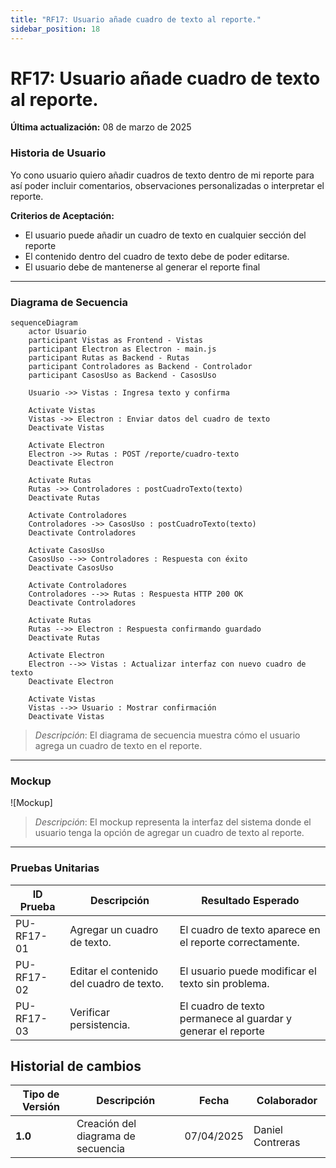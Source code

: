 ```yaml
---
title: "RF17: Usuario añade cuadro de texto al reporte."  
sidebar_position: 18
---
```


# RF17: Usuario añade cuadro de texto al reporte.

**Última actualización:** 08 de marzo de 2025

### Historia de Usuario

Yo cono usuario quiero añadir cuadros de texto dentro de mi reporte para así poder incluir comentarios, observaciones personalizadas o interpretar el reporte.

  **Criterios de Aceptación:**
  - El usuario puede añadir un cuadro de texto en cualquier sección del reporte
  - El contenido dentro del cuadro de texto debe de poder editarse.
  - El usuario debe de mantenerse al generar el reporte final

---

### Diagrama de Secuencia

```mermaid
sequenceDiagram
    actor Usuario
    participant Vistas as Frontend - Vistas
    participant Electron as Electron - main.js
    participant Rutas as Backend - Rutas
    participant Controladores as Backend - Controlador
    participant CasosUso as Backend - CasosUso

    Usuario ->> Vistas : Ingresa texto y confirma

    Activate Vistas
    Vistas ->> Electron : Enviar datos del cuadro de texto
    Deactivate Vistas

    Activate Electron
    Electron ->> Rutas : POST /reporte/cuadro-texto
    Deactivate Electron

    Activate Rutas
    Rutas ->> Controladores : postCuadroTexto(texto)
    Deactivate Rutas

    Activate Controladores
    Controladores ->> CasosUso : postCuadroTexto(texto)
    Deactivate Controladores

    Activate CasosUso
    CasosUso -->> Controladores : Respuesta con éxito
    Deactivate CasosUso

    Activate Controladores
    Controladores -->> Rutas : Respuesta HTTP 200 OK
    Deactivate Controladores

    Activate Rutas
    Rutas -->> Electron : Respuesta confirmando guardado
    Deactivate Rutas

    Activate Electron
    Electron -->> Vistas : Actualizar interfaz con nuevo cuadro de texto
    Deactivate Electron

    Activate Vistas
    Vistas -->> Usuario : Mostrar confirmación
    Deactivate Vistas
```

> *Descripción*: El diagrama de secuencia muestra cómo el usuario agrega un cuadro de texto en el reporte.

---

### Mockup

![Mockup]

> *Descripción*: El mockup representa la interfaz del sistema donde el usuario tenga la opción de agregar un cuadro de texto al reporte.

---

### Pruebas Unitarias 
| ID Prueba | Descripción | Resultado Esperado |
|-----------|-------------|--------------------|
|PU-RF17-01|Agregar un cuadro de texto.|El cuadro de texto aparece en el reporte correctamente.|
|PU-RF17-02|Editar el contenido del cuadro de texto.|El usuario puede modificar el texto sin problema.|
|PU-RF17-03|Verificar persistencia.|El cuadro de texto permanece al guardar y generar el reporte|

## Historial de cambios

| **Tipo de Versión** | **Descripción**                               | **Fecha** | **Colaborador**                 |
| ------------------- | --------------------------------------------- | --------- | ------------------------------- |
| **1.0**             | Creación del diagrama de secuencia   | 07/04/2025  | Daniel Contreras |